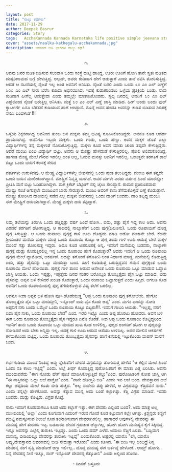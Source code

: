 ```yaml
---

layout: post
title: "ನಾಲ್ಕು ಕಥೆಗಳು"
date: 2017-11-29
author: Deepak Basrur
categories: Story
tags:	AcchaKannada Kannada Karnataka life positive simple jeevana story kathe village tiruvu twist shortstory
cover: "assets/naalku-kathegalu-acchakannada.jpg"
description: ಜೀವನದ ಬಿಡಿ ಭಾಗಗಳ ನಾಲ್ಕು ಕಥೆ!
---
```


<p align = "center">೧.</p>

<p align = "justify">ಅವನು ಜನರ ಕುಡಿತ ಬಿಡಿಸುವ ಸಲುವಾಗಿ ಒಂದು ಸಂಸ್ಥೆ ಹುಟ್ಟಿ ಹಾಕಿದ್ದ. ಊರು ಊರಿಗೆ ಹೋಗಿ ತಾನೇ ಸ್ವತಃ  ಕುಡಿತದ ದುಷ್ಪರಿಣಾಮದ ಬಗ್ಗೆ ಹೇಳುತ್ತಿದ್ದ. ಅಲ್ಲದೇ, ಅವರು ಕುಡಿದಾಗ ಹೇಗೆ ಆಡುತ್ತಾರೆ ಎಂದು ತಾನೆ ನಟಿಸಿ ತೋರಿಸುತ್ತಿದ್ದ. ಆದರೆ ಆ  ನಟನೆಯಲ್ಲಿ  ನೈಜತೆ ಇಲ್ಲ ಅಂತ ಅವನಿಗೆ ಅನಿಸಿತು. ನೈಜತೆ ಬರಲಿ ಎಂದು ಒಂದು ೩೦ ಎಂ ಎಲ್ ಎಣ್ಣೆಗೆ ೩೦೦ ಎಂ ಎಲ್  ನೀರು ಬೆರೆಸಿ ಕುಡಿದು ಅಭಿನಯಿಸಿದ. ಇದಕ್ಕೆ ಕುಡುಕರಿಂದಲು ಒಳ್ಳೆಯ ಪ್ರತಿಕ್ರಿಯೆ ಬಂತು. ನಾವು ಕುಡಿದಾಗ ಹೀಗೆಲ್ಲ ಆಡುತ್ತೇವಾ ಎಂದು ತಮ್ಮಲ್ಲೇ ಮಾತಾಡಿಕೊಂಡರು. ಸ್ವಲ್ಪ ದಿನದಲ್ಲಿ ಅವನಿಗೆ ೩೦ ಎಂ ಎಲ್ ಎಣ್ಣೆಯಿಂದ ನೈಜತೆ ಬರುತ್ತಿಲ್ಲ ಅನಿಸಿತು. ಮತ್ತೆ ೩೦ ಎಂ ಎಲ್ ಎಣ್ಣೆ ಜಾಸ್ತಿ ಮಾಡಿದ. ಹೀಗೆ ಬಂದು ಬಂದು ಫುಲ್ ಕ್ವಾರ್ಟರ್ಗೆ ಏನೂ ಬೆರೆಸದೆ ಕುಡಿಯುವ ಹಾಗೆ ಆಗಿದ್ದಾನೆ. ಮೊನ್ನೆ ಅವನ ಹೆಂಡತಿ ಅವನನ್ನು ಕುಡಿತ ಬಿಡಿಸುವ ಶಿಬಿರಕ್ಕೆ ಸೇರಿಸಿ ಬಂದಳಂತೆ !!!</p>

<p align = "center">೨.</p>

<p align = "justify">ಒಳ್ಳೆಯ ಶಿಕ್ಷಕನಾಗಿದ್ದ ಅವನಿಂದ ತುಂಬ ಜನ ಮಕ್ಕಳು ತಮ್ಮ ಭವಿಷ್ಯ ರೂಪಿಸಿಕೊಂಡಿದ್ದರು. ಅವನೂ ಕೂಡ ಆದರ್ಶ ಪ್ರಾಯನಾಗಿದ್ದ. ಅವನಿಗೂ ಇಬ್ಬರು ಮಕ್ಕಳು. ಒಂದು ಗಂಡು, ಒಂದು ಹೆಣ್ಣು. ಅವನ ಮಕ್ಕಳ ಜೊತೆ ಎಲ್ಲಾ ವಿದ್ಯಾರ್ಥಿಗಳನ್ನ ತನ್ನ ಮಕ್ಕಳಂತೆ ನೋಡಿಕೊಳ್ಳುತ್ತಿದ್ದ.  ಮಕ್ಕಳು ಕೂಡ ಅವನ ಮಾತು ಚಾಚು ತಪ್ಪದೇ ಕೇಳುತ್ತಿದ್ದರು. ಆದರೆ ಮಂಜು ಎಂಬ ವಿದ್ಯಾರ್ಥಿ ಬಿಟ್ಟು. ಅವನು ಆ ಮೇಷ್ಟ್ರು ಹೇಳಿದಂತೆ ಕೇಳುತ್ತಿರಲಿಲ್ಲ. ಪೋಲಿ ಅಲಿದುಕೊಂಡಿದ್ದ. ಹಾಗಂತ ಮೇಷ್ಟ್ರ ಮೇಲೆ ಗೌರವ ಇರಲಿಲ್ಲ ಅಂತ ಅಲ್ಲ, ಓದುವ ಮನಸ್ಸು ಅವನಿಗೆ ಇರಲಿಲ್ಲ. ಒಂಬತ್ತನೇ ತರಗತಿಗೆ ಶಾಲೆ ಬಿಟ್ಟು ಒಂದು ಬಾರಿಗೆ ಕೆಲಸಕ್ಕೆ ಸೇರಿದ

ವರ್ಷಗಳು ಉರುಳಿದವು. ಆ ಮೇಷ್ಟ್ರ ವಿದ್ಯಾರ್ಥಿಗಳೆಲ್ಲ ಜೀವನದಲ್ಲಿ ಒಂದು ಹಂತ ತಲುಪಿದ್ದರು. ಮಂಜು ಈಗ ತನ್ನದೇ ಒಂದು ಬಾರಿನ ಮಾಲೀಕನಾಗಿದ್ದಾನೆ. ಮೇಷ್ಟ್ರಿಗೆ ನಿವೃತ್ತಿ ಯಾಗಿದೆ. ಅವರ ಮಗಳು ಎರಡು ವರ್ಷದ ಹಿಂದೆ ಯಾರನ್ನೋ ಪ್ರೀತಿಸಿ ಮನೆ ಬಿಟ್ಟು ಓಡಿಹೋಗಿದ್ದಳು. ಮಗ ಕ್ರಿಕೆಟ್ ಬೆಟ್ಟಿಂಗ್ ನಲ್ಲಿ ಜೈಲು ಸೇರಿದ್ದಾನೆ. ರಾಮನ ಪ್ರತಿರೂಪವಾದ ಮೇಷ್ಟ್ರು ಸಂಜೆ ಆಗುತ್ತಲೇ ಮಂಜುವಿನ ಬಾರು ಸೇರುತ್ತಾರೆ. ಮಂಜು ಅವರಿಗೆ ಕಾಸು ತೆಗೆದುಕೊಳ್ಳದೆ ಎಣ್ಣೆ ಕೊಡುತ್ತಾನೆ. ಮೇಷ್ಟ್ರು ತೋರಿಸಿದ ದಾರಿಯಲ್ಲಿ ನಡೆದ ಎಲ್ಲ ಮಕ್ಕಳು ಜೀವನದಲ್ಲಿ ಒಂದು ದಾರಿಗೆ ಬಂದರು. ದಾರಿ ತಪ್ಪಿದ್ದ ಮಂಜು ಈಗ ಮೇಷ್ಟ್ರಿಗೆ ದಾರಿಯಾಗಿದ್ದಾನೆ. ಮೇಷ್ಟ್ರ ಮಕ್ಕಳು ದಾರಿ ತಪ್ಪಿದ್ದಾರೆ.</p>

<p align = "center">೩.</p>

<p align = "justify">ನಿಮ್ಮ ತಲೆಯನ್ನು ತಿರುಗಿಸಿ ಒಂದು ಹತ್ತಿಪ್ಪತ್ತು ವರ್ಷ ಹಿಂದೆ ಹೋಗಿ..
ಐದು, ಹತ್ತು ಪೈಸೆ ಇದ್ದ ಕಾಲ ಅದು. ಅವನು ಎರಡನೆ ತರಗತಿಗೆ ಹೋಗುತ್ತಿದ್ದ. ಆ ಕಾಲದಲ್ಲಿ ನಾಲ್ಕಾಣೇಗೆ ಒಂದು ಪುಗ್ಗ(ಬಲೂನು). ಒಂದು ರೂಪಾಯಿಗೆ ದೊಡ್ಡ ಪುಗ್ಗ ಸಿಗುತ್ತಿತ್ತು. ಆ ಒಂದು ರುಪಾಯಿ ಪುಗ್ಗಕ್ಕೆ ಗಾಳಿ ಊದಿ ದೊಡ್ಡದು ಮಾಡಿ ಆಡೋ ಮಜಾನೇ ಬೇರೆ. ಕೆಲವೇ ಶ್ರೀಮಂತರ ಮನೆಯ ಮಕ್ಕಳು ಮಾತ್ರ ಒಂದು ರೂಪಾಯಿ ಕೊಟ್ಟು ಆ ಪುಗ್ಗ ತಂದು ಗಾಳಿ ಊದಿ ಆಡುತ್ತ ಬೇರೆ ಮಕ್ಕಳ ಮುಂದೆ ಗತ್ತು ತೋರಿಸುತ್ತ ಇದ್ದರು. ಅದೂ ಕೂಡ ಅಪರೂಪಕ್ಕೆ ಅನ್ನಿ. ಇವನಿಗೆ ಮನೆಯಲ್ಲಿ  ಬಡವರು, ನಾಲ್ಕಾಣೇ ಪುಗ್ಗಕ್ಕೆ ದುಡ್ಡು ಕೊಡುತ್ತಿರಲಿಲ್ಲ ಇನ್ನ ಒಂದು ರೂಪಾಯಿ ಹೇಗೆ ಕೊಡುತ್ತಾರೆ? ಆದರು ಇವನಿಗೆ ಆ ಒಂದು ರೂಪಾಯಿ ಪುಗ್ಗದ ಮೇಲೆ ವ್ಯಾಮೋಹ, ಆಕರ್ಷಣೆ. ಅದನ್ನು ತಗೊಂಡೆ ತಗೊತೀನಿ ಅಂತ  ನಿರ್ಧಾರ ಮಾಡ್ದ. ಮನೆಯಲ್ಲಿ ಕೊಡುತ್ತಿದ್ದ ಐದು, ಹತ್ತು ಪೈಸವನ್ನು ಒಟ್ಟು ಮಾಡುತ್ತಾ ಬಂದ. ಹೀಗೆ ಕೂಡಿಡುತ್ತ ಬರುತ್ತಿದ್ದವನ ಗಮನ ಪುಗ್ಗಕ್ಕಿಂತ ಒಂದು ರೂಪಾಯಿ ಮೇಲೆ ಹೋಯಿತು. ಪುಗ್ಗಕ್ಕೆ ಗಾಳಿ ತುಂಬಿ ಆಡುವ ಆಸೆಗಿಂತ ಒಂದು ರೂಪಾಯಿ ಒಟ್ಟು ಮಾಡುವ ಒದ್ದಾಟ ಜಾಸ್ತಿ ಆಯಿತು. ಒಂದು ಇಪ್ಪತ್ತು, ಇಪ್ಪತ್ತೈದು ದಿನದ ನಂತರ ಬರೋಬ್ಬರಿ ತೊಂಬ್ಬತ್ತೈದು ಪೈಸ ಒಟ್ಟು ಮಾಡಿದ. ಐದು ಪೈಸವನ್ನು ಅಪ್ಪನ ಬಳಿ ಕೇಳಿದರೆ ಖಂಡಿತ ಕೊಡುತ್ತಾರೆ, ಒಂದು ರುಪಾಯಿ ಒಟ್ಟಾಗುತ್ತದೆ ಎಂದು ಹಿಗ್ಗಿದ. ಆಗಲೂ ಕೂಡ ಅವನಿಗೆ ಒಂದು ರೂಪಾಯಿಯಲ್ಲಿ ಪುಗ್ಗ ತೆಗೆದುಕೊಳ್ಳುವ ವಿಷ್ಯ ತಲೆಗೆ ಬರಲಿಲ್ಲ. 

ಅವನೂ ಸೀದಾ ಅಪ್ಪನ ಬಳಿ ಹೋಗಿ ಪೂಸಿ ಹೊಡೆಯುತ್ತ "ಅಪ್ಪ ಒಂದು ರೂಪಾಯಿ ಪುಗ್ಗ ತಗೋಬೇಕು. ಹೇಗೋ ತೊಂಬ್ಬತ್ತೈದು ಪೈಸ ಒಟ್ಟು ಮಾಡಿದ್ದೀನಿ, ಇನ್ನೊಂದ್ ಐದು ಪೈಸ ಕೊಡು ಅಪ್ಪ" ಎಂದ. ಮಗನ ಪಾಡನ್ನು ನೋಡಿ ಅಪ್ಪನಿಗೆ ನಗು ಬಂದು ಒಮ್ಮೆಲೆ ಒಂದು ರೂಪಾಯಿ ಕೊಟ್ಟು ಬಿಟ್ಟರು!!!. ಇವನಿಗೆ ಗಾಬರಿ ಆಯಿತು. "ಇಲ್ಲಪ್ಪ, ನನಗೆ ಐದು ಪೈಸ ಸಾಕು, ಒಂದು ರೂಪಾಯಿ ಬೇಡ" ಎಂದ. ಇರಲಿ ಇಟ್ಟ್ಕೊ ಎಂದು ಅಪ್ಪ ಹೊರಟು ಹೋದರು. ಅವನ ಬಳಿ ಈಗ ಒಂದು ರೂಪಾಯಿ ತೊಂಬ್ಬತ್ತೈದು ಪೈಸ ಇದ್ದರೂ ಏನೊ ಕೊರತೆ. ಸೀದ ಅಪ್ಪ ಒಂದು ರೂಪಾಯಿ ಕೊಟ್ಟಿದ್ದರಿಂದ ಇವನಿಗೆ ತಾನು ಒಂದು ರೂಪಾಯಿ ಒಟ್ಟು ಮಾಡಿದ ಖುಷಿ ಕೂಡ ಉಳಿಲಿಲ್ಲ. ಪುಗ್ಗದ ಅಂಗಡಿಗೆ ಹೋಗಿ ಆ ಪುಗ್ಗವನ್ನು ನೋಡಿದರೆ ಅದು ಬೇಕು ಅನ್ನಿಸ್ತಾ ಇಲ್ಲ. ಅದಕ್ಕೆ ಗಾಳಿ ಊದಿ ಆಡುವ  ಆಸೆಯು ಉಳಿದಿಲ್ಲ. ಆದರ ಮೇಲಿನ ಆಕರ್ಷಣೆ ಕಳೆದುಕೊಂಡು ಬಿಟ್ಟಿದ್ದ. ಒಂದು ರೂಪಾಯಿ ತೊಂಬ್ಬತ್ತೈದು ಪೈಸವನ್ನು ಹಾಗೆ ಕಿಸೆಯಲ್ಲಿ ಇಟ್ಟುಕೊಂಡು ವಾಪಸ್ ಮನೆಗೆ ಬಂದ.</p>

<p align = "center">೪.</p>

<p align = "justify">ಗರ್ಭಗುಡಿಯ ಮುಂದೆ ನಿಂತಿದ್ದ ಅವ್ನು ಸ್ನೇಹಿತನಿಗೆ ದೇವರ ವಿಗ್ರಹವನ್ನು ತೋರಿಸುತ್ತ ಹೇಳಿದ "ಆ ಕಲ್ಲಿನ ಮೇಲೆ ಹಿಂದೆ ಒಂದು ಸತಿ ಕಾಲು ಇಟ್ಟಿದ್ದೆ" ಎಂದು. ಅಲ್ಲೆ ತೀರ್ಥ ಕೊಡುತ್ತಿದ್ದ ಪುರೋಹಿತರಿಗೆ ಈ ಮಾತು ಪಿತ್ತ ಏರಿಸಿತು. ಅವನು ಮುಂದುವರೆದು "ಈಗ ನೋಡು ಹೇಗೆ ಪೂಜೆ ಮಾಡಿಸಿಕೊಳ್ಳುತ್ತಿದೆ  ಕಲ್ಲು"ಎಂದ. ಪುರೋಹಿತರಿಗೆ ಕೋಪ ಜಾಸ್ತಿ ಆಗಿ "ಈ ನಾಸ್ತಿಕನನ್ನು ಒದ್ದು ಆಚೆ ಹಾಕ್ರೋ"ಎಂದ. "ನಾನೇ ಹೋಗ್ತಿನಿ ಬಿಡಿ" ಎಂದು ಇವ ಆಚೆ ಬಂದ. 
ದೇವಸ್ಥಾನದ ಆಚೆ ಕಲ್ಲು ಚಪ್ಪಡಿಯ ಮೇಲೆ ಕೂತು ಬೀಡಿ ಹಚ್ಚಿದ. "ಅಲ್ಲ ನಾನೇನು ತಪ್ಪು ಹೇಳಿದೆ, ಆ ವಿಗ್ರಹವನ್ನು ಕೆತ್ತಿದವನೆ ನಾನು." ಎಂದು ತನ್ನಲ್ಲೇ ಹೇಳಿಕೊಂಡ. ಅದನ್ನು ಕೆತ್ತುವ ಮುನ್ನ ಅದು ಬಂಡೆ ಕಲ್ಲಾಗಿತ್ತು. ಕೆತ್ತಿ ವಿಗ್ರಹ ಮಾಡಿದೆ. ಇವರು ಬಂದರು. ದುಡ್ಡು ಕೊಟ್ಟರು. ವಿಗ್ರಹ ಕೊಟ್ಟೆ. 

ನಾನು ಇವರಿಗೆ ಕೊಡುವಾಗಲೂ ಕೂಡ ಅದು ಕಲ್ಲಾಗೆ ಇತ್ತು. ಈಗ ದೇವರು ಎಲ್ಲಿಂದ ಬಂದ?. ಅದು ಮಾತ್ರ ಅಲ್ಲ ಮಸೀದಿಯಲ್ಲಿ 'ಅಲ್ಲಾ' ಎಂದು ಕೂಗುವಾಗ ಎದುರಿಗೆ ಇರುವ ಗೋಡೆ ಕೂಡ ಕಟ್ಟುವಾಗ ಕಲ್ಲೇ ಆಗಿತ್ತು. ಕ್ರಿಶ್ಚನ್ನರು ಕಣ್ಣಿಗೆ ಮುಟ್ಟಿ ನಮಸ್ಕರಿಸುವ ಶಿಲುಬೆ ಕೂಡ ತಯಾರಿಸುವಾಗ ದೇವರಾಗಿರಲಿಲ್ಲ. ಹಾಗಾದರೆ ಅವುಗಳಲ್ಲಿ ದೇವರನ್ನು ಈ ಮನುಷ್ಯ ಹೇಗೆ ತುರುಕಿಸಿ ಇಟ್ಟ. ಬಡಪಾಯಿ ದೇವರ ಗ್ರಹಚಾರ ಚೆನ್ನಾಗಿಲ್ಲ, ಹೋಗಿ ಹೋಗಿ ಮನುಷ್ಯನ ಕೈಗೆ ಸಿಕ್ಕಿಬಿದ್ದ. ಇನ್ನೂ ಅವನನ್ನು ಎಲ್ಲೆಲ್ಲಿ ತುರುಕಿಸಿ ಇಟ್ಟವ್ನೊ. ಎಂದು ಒಂದು ದಮ್ ಎಳೆದ. ಅಮಲು ನೆತ್ತಿಗೆ ಏರಿತು. "ಬಡ್ಡಿಮಗ ಮನುಸ್ಯ, ಬೀಡಿಯಲ್ಲೂ ದೇವರನ್ನು ತುರುಕಿಸಿ ಇಟ್ಟವ್ನೆ" ಎಂದುಕೊಂಡ. ಅಷ್ಟರಲ್ಲಿ ಯಾರೊ "ಲೇ, ಯಾರೊ ಅವ್ನು,ದೇವಸ್ಥಾನದ ಆವರಣದಲ್ಲಿ ಬೀಡಿ ಸೇದುತ್ತಾ ಇರೋನು" ಎಂದು ಕೂಗಿದ. "ಈ ಬೀಡಿ ಇಲ್ಲ ಅಂದಿದ್ರೆ ನಿನ್ನ ದೇವರನ್ನ ನಂಗೆ ಸೃಷ್ಟಿ ಮಾಡೋಕೆ ಆಗ್ತಾ ಇರ್ಲಿಲ್ಲ.. ದೊಡ್ಡ ಮನುಷ್ಯ ಈಗ ಬರ್ತವ್ನೆ ಹೇಳೋಕೆ.. ಆಯ್ತ್ ಹೋಗು.. ನಿನ್ನ ದೇವರನ್ನ ನೀನೆ ಇಟ್ಕೊ, ನಾನ್ ಇನ್ನೊಂದ್ ದೇವರನ್ನ ಕೆತ್ಕೊತೀನಿ" ಎಂದು ಅಲ್ಲಿಂದ ಹೊರಟ.</p>

<p align ="center">- ದೀಪಕ್ ಬಸ್ರೂರು</p>

